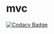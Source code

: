# mvc
[![Codacy Badge](https://api.codacy.com/project/badge/Grade/9e8237a9f0c74dcf97ec476dfc0ad1b5)](https://app.codacy.com/app/veui/mvc?utm_source=github.com&utm_medium=referral&utm_content=veui/mvc&utm_campaign=Badge_Grade_Dashboard)